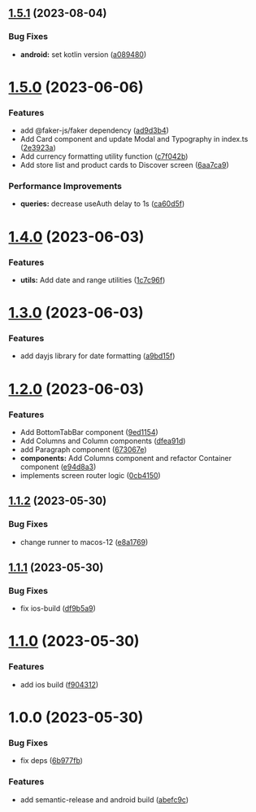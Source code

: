 ## [1.5.1](https://github.com/inhouse-market/mobile-sample/compare/1.5.0...1.5.1) (2023-08-04)


### Bug Fixes

* **android:** set kotlin version ([a089480](https://github.com/inhouse-market/mobile-sample/commit/a089480f92686bc42b781eb9205f30d00c69df90))

# [1.5.0](https://github.com/inhouse-market/mobile-sample/compare/1.4.0...1.5.0) (2023-06-06)


### Features

* add @faker-js/faker dependency ([ad9d3b4](https://github.com/inhouse-market/mobile-sample/commit/ad9d3b42e2d91235ce7ad652a3c7f34621e11714))
* Add Card component and update Modal and Typography in index.ts ([2e3923a](https://github.com/inhouse-market/mobile-sample/commit/2e3923a99d0fdc297edee7f2c690570f6cb387cd))
* Add currency formatting utility function ([c7f042b](https://github.com/inhouse-market/mobile-sample/commit/c7f042b62acf63136c0b35ea947649cc2cca43e6))
* Add store list and product cards to Discover screen ([6aa7ca9](https://github.com/inhouse-market/mobile-sample/commit/6aa7ca940e68b51bf1bf64b59591f83c9f3c135f))


### Performance Improvements

* **queries:** decrease useAuth delay to 1s ([ca60d5f](https://github.com/inhouse-market/mobile-sample/commit/ca60d5ff3893496e87838018fa20d3937503cb0d))

# [1.4.0](https://github.com/inhouse-market/mobile-sample/compare/1.3.0...1.4.0) (2023-06-03)


### Features

* **utils:** Add date and range utilities ([1c7c96f](https://github.com/inhouse-market/mobile-sample/commit/1c7c96f26f9e90878f65b8abc20c6c67e8dc1037))

# [1.3.0](https://github.com/inhouse-market/mobile-sample/compare/1.2.0...1.3.0) (2023-06-03)


### Features

* add dayjs library for date formatting ([a9bd15f](https://github.com/inhouse-market/mobile-sample/commit/a9bd15f0b9f3645a5cf5b50d92224819b110c1fe))

# [1.2.0](https://github.com/inhouse-market/mobile-sample/compare/1.1.2...1.2.0) (2023-06-03)


### Features

* Add BottomTabBar component ([9ed1154](https://github.com/inhouse-market/mobile-sample/commit/9ed11546217604a38feff12aa8bca8c6a564edca))
* Add Columns and Column components ([dfea91d](https://github.com/inhouse-market/mobile-sample/commit/dfea91d98ea68b0b52d89892ba934b71e6601048))
* add Paragraph component ([673067e](https://github.com/inhouse-market/mobile-sample/commit/673067eb4b2b14bc3f33aa35abd40cd44dc553e5))
* **components:** Add Columns component and refactor Container component ([e94d8a3](https://github.com/inhouse-market/mobile-sample/commit/e94d8a398fcd2f933432f15e3efe4e440c189cb1))
* implements screen router logic ([0cb4150](https://github.com/inhouse-market/mobile-sample/commit/0cb41503739f3d42732916be7ed6a94c3050aae6))

## [1.1.2](https://github.com/inhouse-market/mobile-sample/compare/1.1.1...1.1.2) (2023-05-30)


### Bug Fixes

* change runner to macos-12 ([e8a1769](https://github.com/inhouse-market/mobile-sample/commit/e8a1769b4edd033c4014e51778ffa1c13c6d404f))

## [1.1.1](https://github.com/inhouse-market/mobile-sample/compare/1.1.0...1.1.1) (2023-05-30)


### Bug Fixes

* fix ios-build ([df9b5a9](https://github.com/inhouse-market/mobile-sample/commit/df9b5a9eefdc535d36ddc4e888f6ae5d8aab3793))

# [1.1.0](https://github.com/inhouse-market/mobile-sample/compare/1.0.0...1.1.0) (2023-05-30)


### Features

* add ios build ([f904312](https://github.com/inhouse-market/mobile-sample/commit/f9043127719182568b72bc80a1a040922ca72ca8))

# 1.0.0 (2023-05-30)


### Bug Fixes

* fix deps ([6b977fb](https://github.com/inhouse-market/mobile-sample/commit/6b977fb88dd3eddd10ba33296193fba5a6eff7ee))


### Features

* add semantic-release and android build ([abefc9c](https://github.com/inhouse-market/mobile-sample/commit/abefc9c851d5a77447c74b7ac7b3ab5be270c969))
